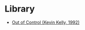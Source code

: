 # Library
- [Out of Control (Kevin Kelly, 1992)](https://kk.org/mt-files/outofcontrol/contents.php)
